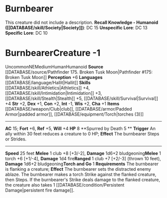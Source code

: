 ﻿---
ac: '15'
alignment: NE
charisma: '+1'
constitution: '+2'
creature_ability:
- Spurred by Death
- Torch and Go
dexterity: '+1'
fortitude: '+6'
hp: '8'
id: '1762'
intelligence: '-1'
land_speed: '25'
language:
- '[[DATABASE/language/Hallit|Hallit]]'
level: '-1'
max_speed: '25'
name: Burnbearer
perception: '+6'
rarity: Uncommon
reflex: '+5'
size: Medium
skill:
- '[[DATABASE/skill/Athletics|Athletics]] +4'
- '[[DATABASE/skill/Intimidation|Intimidation]] +3'
- '[[DATABASE/skill/Stealth|Stealth]] +5'
- '[[DATABASE/skill/Survival|Survival]] +4'
source: '[[DATABASE/source/Pathfinder 175. Broken Tusk Moon|Pathfinder #175: Broken
  Tusk Moon]]'
speed:
- 25 feet
strength: '+2'
strength_req: '2'
strongest_save:
- Fortitude
trait:
- '[[DATABASE/trait/Human|Human]]'
- '[[DATABASE/trait/Humanoid|Humanoid]]'
- '[[DATABASE/trait/Uncommon|Uncommon]]'
type: Creature
weakest_save:
- Will
will: '+4'
wisdom: '+2'

---
# Burnbearer

This creature did not include a description.
**Recall Knowledge - Humanoid ([[DATABASE/skill/Society|Society]])**: DC 15
**Unspecific Lore**: DC 13
**Specific Lore**: DC 10

# Burnbearer<span class="item-type">Creature -1</span>

<span class="trait-uncommon item-trait">Uncommon</span><span class="trait-alignment item-trait">NE</span><span class="trait-size item-trait">Medium</span><span class="item-trait">Human</span><span class="item-trait">Humanoid</span>
**Source** [[DATABASE/source/Pathfinder 175. Broken Tusk Moon|Pathfinder #175: Broken Tusk Moon]]
**Perception** +6
**Languages** [[DATABASE/language/Hallit|Hallit]]
**Skills** [[DATABASE/skill/Athletics|Athletics]] +4, [[DATABASE/skill/Intimidation|Intimidation]] +3, [[DATABASE/skill/Stealth|Stealth]] +5, [[DATABASE/skill/Survival|Survival]] +4
**Str** +2, **Dex** +1, **Con** +2, **Int** -1, **Wis** +2, **Cha** +1
**Items** [[DATABASE/weapon/Club|club]], [[DATABASE/armor/Padded Armor|padded armor]], [[DATABASE/equipment/Torch|torches (3)]]

---
**AC** 15; **Fort** +6, **Ref** +5, **Will** +4
**HP** 8
<span class="in-box-ability">**Spurred by Death <span class="action-icon">5</span> ** **Trigger** An ally within 30 feet reduces a creature to 0 HP; **Effect** The burnbearer Steps or Strides.</span>

---
**Speed** 25 feet
<span class="in-box-ability">**Melee** <span class="action-icon">1</span> club +8 [+3/-2], **Damage** 1d6+2 bludgeoning</span><span class="in-box-ability">**Melee** <span class="action-icon">1</span> torch +6 [+1/-4], **Damage** 1d4 fire</span><span class="in-box-ability">**Ranged** <span class="action-icon">1</span> club +7 [+2/-3] (thrown 10 feet), **Damage** 1d6+2 bludgeoning</span><span class="in-box-ability">**Torch and Go** <span class="action-icon">1</span> **Requirements** The burnbearer is flanking a creature; **Effect** The burnbearer sets the distracted enemy ablaze. The burnbearer makes a torch Strike against the flanked creature, then Steps. If the burnbearer's Strike deals damage to the flanked creature, the creature also takes 1 [[DATABASE/condition/Persistent Damage|persistent fire damage]].</span>